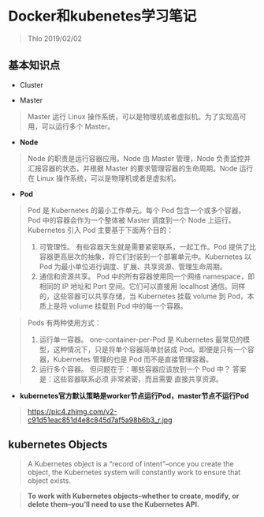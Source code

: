 # Docker和kubenetes学习笔记

> Thlo 2019/02/02

## 基本知识点

+ Cluster

+ Master

> Master 运行 Linux 操作系统，可以是物理机或者虚拟机。为了实现高可用，可以运行多个 Master。

+ **Node**

> Node 的职责是运行容器应用。Node 由 Master 管理，Node 负责监控并汇报容器的状态，并根据 Master 的要求管理容器的生命周期。Node 运行在 Linux 操作系统，可以是物理机或者是虚拟机。

+ **Pod**

>Pod 是 Kubernetes 的最小工作单元。每个 Pod 包含一个或多个容器。Pod 中的容器会作为一个整体被 Master 调度到一个 Node 上运行。
Kubernetes 引入 Pod 主要基于下面两个目的：
>1. 可管理性。
有些容器天生就是需要紧密联系，一起工作。Pod 提供了比容器更高层次的抽象，将它们封装到一个部署单元中。Kubernetes 以 Pod 为最小单位进行调度、扩展、共享资源、管理生命周期。
>2. 通信和资源共享。
Pod 中的所有容器使用同一个网络 namespace，即相同的 IP 地址和 Port 空间。它们可以直接用 localhost 通信。同样的，这些容器可以共享存储，当 Kubernetes 挂载 volume 到 Pod，本质上是将 volume 挂载到 Pod 中的每一个容器。

>Pods 有两种使用方式：
>1. 运行单一容器。
one-container-per-Pod 是 Kubernetes 最常见的模型，这种情况下，只是将单个容器简单封装成 Pod。即便是只有一个容器，Kubernetes 管理的也是 Pod 而不是直接管理容器。
>2. 运行多个容器。
但问题在于：哪些容器应该放到一个 Pod 中？ 
答案是：这些容器联系必须 非常紧密，而且需要 直接共享资源。

+ **kubernetes官方默认策略是worker节点运行Pod，master节点不运行Pod**

><https://pic4.zhimg.com/v2-c91d51eac851d4e8c845d7af5a98b6b3_r.jpg>

## kubernetes Objects

>A Kubernetes object is a “record of intent”–once you create the object, the Kubernetes system will constantly work to ensure that object exists.

>**To work with Kubernetes objects–whether to create, modify, or delete them–you’ll need to use the Kubernetes API.**

